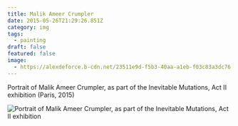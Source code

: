 ```yaml
---
title: Malik Ameer Crumpler
date: 2015-05-26T21:29:26.851Z
category: img
tags:
  - painting
draft: false
featured: false
image:
  - https://alexdeforce.b-cdn.net/23511e9d-f5b3-40aa-a1eb-f03c83a3dc76.jpg
---
```

Portrait of Malik Ameer Crumpler, as part of the Inevitable Mutations, Act II exhibition (Paris, 2015)

![Portrait of Malik Ameer Crumpler, as part of the Inevitable Mutations, Act II exhibition](https://alexdeforce.b-cdn.net/f75ffe34-035b-4c64-805b-30060e56fb3c.jpg "Portrait of Malik Ameer Crumpler, as part of the Inevitable Mutations, Act II exhibition")